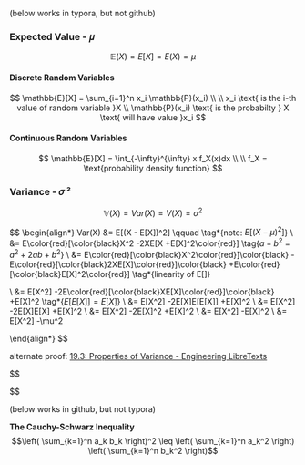 (below works in typora, but not github)

### Expected Value - 𝜇

$$
\mathbb{E}(X) = E[X] = E(X) = \mu
$$



#### Discrete Random Variables

$$
\mathbb{E}[X] =   \sum_{i=1}^n x_i \mathbb{P}(x_i)
\\
\\ x_i \text{ is the i-th value of random variable }X
\\ \mathbb{P}(x_i) \text{ is the probabilty } X \text{ will have value }x_i
$$
#### Continuous Random Variables

$$
\mathbb{E}[X] =  \int_{-\infty}^{\infty} x f_X(x)dx
\\
\\
f_X = \text{probability density function}
$$


### Variance - 𝜎 **²**

$$
\mathbb{V}(X) = Var(X) = V(X) = \sigma^2
$$


$$
\begin{align*}
Var(X) &= E[(X - E[X])^2] \qquad  \tag*{note: $E[(X - \mu)^2]$}
\\
&= E\color{red}[\color{black}X^2 -2XE[X +E[X]^2\color{red}] \tag{$a -b^2$ = $a^2 + 2ab + b^2$}
\\
&= E\color{red}[\color{black}X^2\color{red}]\color{black} -E\color{red}[\color{black}2XE[X]\color{red}]\color{black} +E\color{red}[\color{black}E[X]^2\color{red}] \tag*{linearity of E[]}

\\
&= E[X^2] -2E\color{red}[\color{black}XE[X]\color{red}]\color{black} +E[X]^2  \tag*{$E[E[X]] = E[X]$}
\\
&= E[X^2] -2E[X]E[E[X]] +E[X]^2
\\
&= E[X^2] -2E[X]E[X] +E[X]^2
\\
&= E[X^2] -2E[X]^2 +E[X]^2
\\
&= E[X^2] -E[X]^2
\\
&= E[X^2] -\mu^2

\end{align*}
$$



alternate proof:
[19.3: Properties of Variance - Engineering LibreTexts](https://eng.libretexts.org/Bookshelves/Computer_Science/Programming_and_Computation_Fundamentals/Mathematics_for_Computer_Science_(Lehman_Leighton_and_Meyer)/04%3A_Probability/19%3A_Deviation_from_the_Mean/19.03%3A_Properties_of_Variance)



$$

$$


(below works in github, but not typora)

**The Cauchy-Schwarz Inequality**
$$\left( \sum_{k=1}^n a_k b_k \right)^2 \leq \left( \sum_{k=1}^n a_k^2 \right) \left( \sum_{k=1}^n b_k^2 \right)$$
